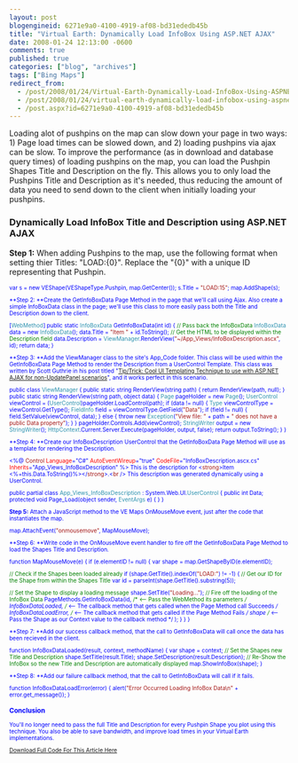 ```yaml
---
layout: post
blogengineid: 6271e9a0-4100-4919-af08-bd31ededb45b
title: "Virtual Earth: Dynamically Load InfoBox Using ASP.NET AJAX"
date: 2008-01-24 12:13:00 -0600
comments: true
published: true
categories: ["blog", "archives"]
tags: ["Bing Maps"]
redirect_from: 
  - /post/2008/01/24/Virtual-Earth-Dynamically-Load-InfoBox-Using-ASPNET-AJAX
  - /post/2008/01/24/virtual-earth-dynamically-load-infobox-using-aspnet-ajax
  - /post.aspx?id=6271e9a0-4100-4919-af08-bd31ededb45b
---
```

<!-- more -->

Loading alot of pushpins on the map can slow down your page in two ways: 1) Page load times can be slowed down, and 2) loading pushpins via ajax can be slow. To improve the performance (as in download and database query times) of loading pushpins on the map, you can load the Pushpin Shapes Title and Description on the fly. This allows you to only load the Pushpins Title and Description as it's needed, thus reducing the amount of data you need to send down to the client when initially loading your pushpins.
<h3>Dynamically Load InfoBox Title and Description using ASP.NET AJAX</h3>

**Step 1:** When adding Pushpins to the map, use the following format when setting thier Titles: "LOAD:{0}". Replace the "{0}" with a unique ID representing that Pushpin.

<span style="color: #0000ff; font-size: x-small;">

var<span style="font-size: x-small;"> s = </span><span style="color: #0000ff; font-size: x-small;">new</span><span style="font-size: x-small;"> VEShape(VEShapeType.Pushpin, map.GetCenter());
 s.Title = </span><span style="color: #a31515; font-size: x-small;">"LOAD:15"</span><span style="font-size: x-small;">;
 map.AddShape(s);</span>
</span>

**Step 2: **Create the GetInfoBoxData Page Method in the page that we'll call using Ajax. Also create a simple InfoBoxData class in the page; we'll use this class to more easily pass both the Title and Description down to the client.

<span style="font-size: x-small;">

[<span style="color: #2b91af; font-size: x-small;">WebMethod</span><span style="font-size: x-small;">]
 </span><span style="color: #0000ff; font-size: x-small;">public</span><span style="font-size: x-small;"> </span><span style="color: #0000ff; font-size: x-small;">static</span><span style="font-size: x-small;"> </span><span style="color: #2b91af; font-size: x-small;">InfoBoxData</span><span style="font-size: x-small;"> GetInfoBoxData(</span><span style="color: #0000ff; font-size: x-small;">int</span><span style="font-size: x-small;"> id)
 {
 </span><span style="color: #008000; font-size: x-small;"><span style="color: #0000ff;">    </span>// Pass back the InfoBoxData
 </span><span style="color: #2b91af; font-size: x-small;"><span style="color: #0000ff;">    </span>InfoBoxData</span><span style="font-size: x-small;"> data = </span><span style="color: #0000ff; font-size: x-small;">new</span><span style="font-size: x-small;"> </span><span style="color: #2b91af; font-size: x-small;">InfoBoxData</span><span style="font-size: x-small;">();
 <span style="color: #0000ff;">    </span>data.Title = </span><span style="color: #a31515; font-size: x-small;">"Item "</span><span style="font-size: x-small;"> + id.ToString();
 </span><span style="color: #008000; font-size: x-small;"><span style="color: #0000ff;">    </span>// Get the HTML to be displayed within the Description field
 </span><span style="font-size: x-small;"><span style="color: #0000ff;">    </span>data.Description = </span><span style="color: #2b91af; font-size: x-small;">ViewManager</span><span style="font-size: x-small;">.RenderView(</span><span style="color: #a31515; font-size: x-small;">"~/App_Views/InfoBoxDescription.ascx"</span><span style="font-size: x-small;">, id);
 </span><span style="color: #0000ff; font-size: x-small;">    return</span><span style="font-size: x-small;"> data;
 </span><span style="font-size: x-small;">}</span>
</span>

**Step 3: **Add the ViewManager class to the site's App_Code folder. This class will be used within the GetInfoBoxData Page Method to render the Description from a UserControl Template. This class was written by Scott Guthrie in his post titled "<a href="http://weblogs.asp.net/scottgu/archive/2006/10/22/Tip_2F00_Trick_3A00_-Cool-UI-Templating-Technique-to-use-with-ASP.NET-AJAX-for-non_2D00_UpdatePanel-scenarios.aspx">Tip/Trick: Cool UI Templating Technique to use with ASP.NET AJAX for non-UpdatePanel scenarios</a>", and it works perfect in this scenario.

<span style="color: #0000ff; font-size: x-small;">

public<span style="font-size: x-small;"> </span><span style="color: #0000ff; font-size: x-small;">class</span><span style="font-size: x-small;"> </span><span style="color: #2b91af; font-size: x-small;">ViewManager
 </span><span style="font-size: x-small;">{
 </span><span style="color: #0000ff; font-size: x-small;">    public</span><span style="font-size: x-small;"> </span><span style="color: #0000ff; font-size: x-small;">static</span><span style="font-size: x-small;"> </span><span style="color: #0000ff; font-size: x-small;">string</span><span style="font-size: x-small;"> RenderView(</span><span style="color: #0000ff; font-size: x-small;">string</span><span style="font-size: x-small;"> path)
 <span style="color: #0000ff;">    </span>{
 </span><span style="color: #0000ff; font-size: x-small;">        return</span><span style="font-size: x-small;"> RenderView(path, </span><span style="color: #0000ff; font-size: x-small;">null</span><span style="font-size: x-small;">);
 <span style="color: #0000ff;">    </span>}
 </span><span style="color: #0000ff; font-size: x-small;">    public</span><span style="font-size: x-small;"> </span><span style="color: #0000ff; font-size: x-small;">static</span><span style="font-size: x-small;"> </span><span style="color: #0000ff; font-size: x-small;">string</span><span style="font-size: x-small;"> RenderView(</span><span style="color: #0000ff; font-size: x-small;">string</span><span style="font-size: x-small;"> path, </span><span style="color: #0000ff; font-size: x-small;">object</span><span style="font-size: x-small;"> data)
 <span style="color: #0000ff;">    </span>{
 </span><span style="color: #2b91af; font-size: x-small;"><span style="color: #0000ff;">        </span>Page</span><span style="font-size: x-small;"> pageHolder = </span><span style="color: #0000ff; font-size: x-small;">new</span><span style="font-size: x-small;"> </span><span style="color: #2b91af; font-size: x-small;">Page</span><span style="font-size: x-small;">();
 </span><span style="color: #2b91af; font-size: x-small;"><span style="color: #0000ff;">        </span>UserControl</span><span style="font-size: x-small;"> viewControl = (</span><span style="color: #2b91af; font-size: x-small;">UserControl</span><span style="font-size: x-small;">)pageHolder.LoadControl(path);
 </span><span style="color: #0000ff; font-size: x-small;">        if</span><span style="font-size: x-small;"> (data != </span><span style="color: #0000ff; font-size: x-small;">null</span><span style="font-size: x-small;">)
 <span style="color: #0000ff;">        </span>{
 </span><span style="color: #2b91af; font-size: x-small;"><span style="color: #0000ff;">            </span>Type</span><span style="font-size: x-small;"> viewControlType = viewControl.GetType();
 </span><span style="color: #2b91af; font-size: x-small;"><span style="color: #0000ff;">            </span>FieldInfo</span><span style="font-size: x-small;"> field = viewControlType.GetField(</span><span style="color: #a31515; font-size: x-small;">"Data"</span><span style="font-size: x-small;">);
 </span><span style="color: #0000ff; font-size: x-small;">            if</span><span style="font-size: x-small;"> (field != </span><span style="color: #0000ff; font-size: x-small;">null</span><span style="font-size: x-small;">)
 <span style="color: #0000ff;">            </span>{
 <span style="color: #0000ff;">                </span>field.SetValue(viewControl, data);
 <span style="color: #0000ff;">            </span>}
 </span><span style="color: #0000ff; font-size: x-small;">            else
 </span><span style="font-size: x-small;"><span style="color: #0000ff;">            </span>{
 </span><span style="color: #0000ff; font-size: x-small;">                throw</span><span style="font-size: x-small;"> </span><span style="color: #0000ff; font-size: x-small;">new</span><span style="font-size: x-small;"> </span><span style="color: #2b91af; font-size: x-small;">Exception</span><span style="font-size: x-small;">(</span><span style="color: #a31515; font-size: x-small;">"View file: "</span><span style="font-size: x-small;"> + path + </span><span style="color: #a31515; font-size: x-small;">" does not have a public Data property"</span><span style="font-size: x-small;">);
 <span style="color: #0000ff;">            </span>}
 <span style="color: #0000ff;">        </span>}
 <span style="color: #0000ff;">        </span>pageHolder.Controls.Add(viewControl);
 </span><span style="color: #2b91af; font-size: x-small;"><span style="color: #0000ff;">        </span>StringWriter</span><span style="font-size: x-small;"> output = </span><span style="color: #0000ff; font-size: x-small;">new</span><span style="font-size: x-small;"> </span><span style="color: #2b91af; font-size: x-small;">StringWriter</span><span style="font-size: x-small;">();
 </span><span style="color: #2b91af; font-size: x-small;"><span style="color: #0000ff;">        </span>HttpContext</span><span style="font-size: x-small;">.Current.Server.Execute(pageHolder, output, </span><span style="color: #0000ff; font-size: x-small;">false</span><span style="font-size: x-small;">);
 </span><span style="color: #0000ff; font-size: x-small;">        return</span><span style="font-size: x-small;"> output.ToString();
 <span style="color: #0000ff;">    </span>}
 }</span>
</span>

**Step 4: **Create our InfoBoxDescription UserControl that the GetInfoBoxData Page Method will use as a template for rendering the Description.

<span style="font-size: x-small;">

<%<span style="color: #0000ff; font-size: x-small;">@</span><span style="font-size: x-small;"> </span><span style="color: #a31515; font-size: x-small;">Control</span><span style="font-size: x-small;"> </span><span style="color: #ff0000; font-size: x-small;">Language</span><span style="color: #0000ff; font-size: x-small;">="C#"</span><span style="font-size: x-small;"> </span><span style="color: #ff0000; font-size: x-small;">AutoEventWireup</span><span style="color: #0000ff; font-size: x-small;">="true"</span><span style="font-size: x-small;"> </span><span style="color: #ff0000; font-size: x-small;">CodeFile</span><span style="color: #0000ff; font-size: x-small;">="InfoBoxDescription.ascx.cs"</span><span style="font-size: x-small;"> </span><span style="color: #ff0000; font-size: x-small;">Inherits</span><span style="color: #0000ff; font-size: x-small;">="App_Views_InfoBoxDescription"</span><span style="font-size: x-small;"> %>
 This is the description for </span><span style="color: #0000ff; font-size: x-small;"><</span><span style="color: #a31515; font-size: x-small;">strong</span><span style="color: #0000ff; font-size: x-small;">></span><span style="font-size: x-small;">Item <%</span><span style="color: #0000ff; font-size: x-small;">=this</span><span style="font-size: x-small;">.Data.ToString()%></span><span style="color: #0000ff; font-size: x-small;"></</span><span style="color: #a31515; font-size: x-small;">strong</span><span style="color: #0000ff; font-size: x-small;">></span><span style="font-size: x-small;">.</span><span style="color: #0000ff; font-size: x-small;"><</span><span style="color: #a31515; font-size: x-small;">br</span><span style="font-size: x-small;"> </span><span style="color: #0000ff; font-size: x-small;">/>
 </span><span style="font-size: x-small;">This description was generated dynamically using a UserControl.</span>
</span><span style="color: #0000ff; font-size: x-small;">

public<span style="font-size: x-small;"> </span><span style="color: #0000ff; font-size: x-small;">partial</span><span style="font-size: x-small;"> </span><span style="color: #0000ff; font-size: x-small;">class</span><span style="font-size: x-small;"> </span><span style="color: #2b91af; font-size: x-small;">App_Views_InfoBoxDescription</span><span style="font-size: x-small;"> : System.Web.UI.</span><span style="color: #2b91af; font-size: x-small;">UserControl
 </span><span style="font-size: x-small;">{
 </span><span style="color: #0000ff; font-size: x-small;">    public</span><span style="font-size: x-small;"> </span><span style="color: #0000ff; font-size: x-small;">int</span><span style="font-size: x-small;"> Data;
 </span><span style="color: #0000ff; font-size: x-small;">    protected</span><span style="font-size: x-small;"> </span><span style="color: #0000ff; font-size: x-small;">void</span><span style="font-size: x-small;"> Page_Load(</span><span style="color: #0000ff; font-size: x-small;">object</span><span style="font-size: x-small;"> sender, </span><span style="color: #2b91af; font-size: x-small;">EventArgs</span><span style="font-size: x-small;"> e)
 <span style="color: #0000ff;">    </span>{
 <span style="color: #0000ff;">    </span>}
 }</span>
</span>

**Step 5:**  Attach a JavaScript method to the VE Maps OnMouseMove event, just after the code that instantiates the map.

<span style="font-size: x-small;">

map.AttachEvent(<span style="color: #a31515; font-size: x-small;">"onmousemove"</span><span style="font-size: x-small;">, MapMouseMove);</span>
</span>

**Step 6: **Write code in the OnMouseMove event handler to fire off the GetInfoBoxData Page Method to load the Shapes Title and Description.

<span style="color: #0000ff; font-size: x-small;">

function<span style="font-size: x-small;"> MapMouseMove(e)
 {
 </span><span style="color: #0000ff; font-size: x-small;">    if</span><span style="font-size: x-small;"> (e.elementID != </span><span style="color: #0000ff; font-size: x-small;">null</span><span style="font-size: x-small;">)
 <span style="color: #0000ff;">    </span>{
 </span><span style="color: #0000ff; font-size: x-small;">        var</span><span style="font-size: x-small;"> shape = map.GetShapeByID(e.elementID);
 
 </span><span style="color: #008000; font-size: x-small;"><span style="color: #0000ff;">        </span>// Check if the Shapes been loaded already
 </span><span style="color: #0000ff; font-size: x-small;">        if</span><span style="font-size: x-small;"> (shape.GetTitle().indexOf(</span><span style="color: #a31515; font-size: x-small;">"LOAD:"</span><span style="font-size: x-small;">) != -1)
 <span style="color: #0000ff;">        </span>{
 </span><span style="color: #008000; font-size: x-small;"><span style="color: #0000ff;">            </span>// Get our ID for the Shape from within the Shapes Title
 </span><span style="color: #0000ff; font-size: x-small;">            var</span><span style="font-size: x-small;"> id = parseInt(shape.GetTitle().substring(5));
 
 </span><span style="color: #008000; font-size: x-small;"><span style="color: #0000ff;">            </span>// Set the Shape to display a loading message
 </span><span style="font-size: x-small;"><span style="color: #0000ff;">            </span>shape.SetTitle(</span><span style="color: #a31515; font-size: x-small;">"Loading..."</span><span style="font-size: x-small;">);
 </span><span style="color: #008000; font-size: x-small;">
 <span style="color: #0000ff;">            </span>// Fire off the loading of the InfoBox Data
 </span><span style="font-size: x-small;"><span style="color: #0000ff;">            </span>PageMethods.GetInfoBoxData(id, </span><span style="color: #008000; font-size: x-small;">/* <-- Pass the WebMethod its parameters */
 </span><span style="font-size: x-small;"><span style="color: #0000ff;">                </span>InfoBoxDataLoaded, </span><span style="color: #008000; font-size: x-small;">/* <-- The callback method that gets called when the Page Method call Succeeds */
 </span><span style="font-size: x-small;"><span style="color: #0000ff;">                </span>InfoBoxDataLoadError, </span><span style="color: #008000; font-size: x-small;">/* <-- The callback method that gets called if the Page Method Fails */
 </span><span style="font-size: x-small;"><span style="color: #0000ff;">                </span>shape </span><span style="color: #008000; font-size: x-small;">/* <-- Pass the Shape as our Context value to the callback method */
 </span><span style="font-size: x-small;"><span style="color: #0000ff;">            </span>);
 <span style="color: #0000ff;">        </span>}
     }
 }</span>
</span>

**Step 7: **Add our success callback method, that the call to GetInfoBoxData will call once the data has been recieved in the client.

<span style="color: #0000ff; font-size: x-small;">

function<span style="font-size: x-small;"> InfoBoxDataLoaded(result, context, methodName)
 {
 </span><span style="color: #0000ff; font-size: x-small;">    var</span><span style="font-size: x-small;"> shape = context;
 </span><span style="color: #008000; font-size: x-small;">    // Set the Shapes new Title and Description
 </span><span style="font-size: x-small;"><span style="color: #008000;">    </span>shape.SetTitle(result.Title);
 <span style="color: #008000;">    </span>shape.SetDescription(result.Description);
 </span><span style="color: #008000; font-size: x-small;">    // Re-Show the InfoBox so the new Title and Description are automatically displayed
 </span><span style="font-size: x-small;"><span style="color: #008000;">    </span>map.ShowInfoBox(shape);
 }</span>
</span>

**Step 8: **Add our failure callback method, that the call to GetInfoBoxData will call if it fails.

<span style="color: #0000ff; font-size: x-small;">

function<span style="font-size: x-small;"> InfoBoxDataLoadError(error)
 </span><span style="font-size: x-small;">{
     alert(</span><span style="color: #a31515; font-size: x-small;">"Error Occurred Loading InfoBox Data\n"</span><span style="font-size: x-small;"> + error.get_message());
 }</span>
</span>
<h3>Conclusion</h3>

You'll no longer need to pass the full Title and Description for every Pushpin Shape you plot using this technique. You also be able to save bandwidth, and improve load times in your Virtual Earth implementations.

<a href="/Download/Blog/1448/AjaxDynamicInfoBox.zip">Download Full Code For This Article Here</a>
